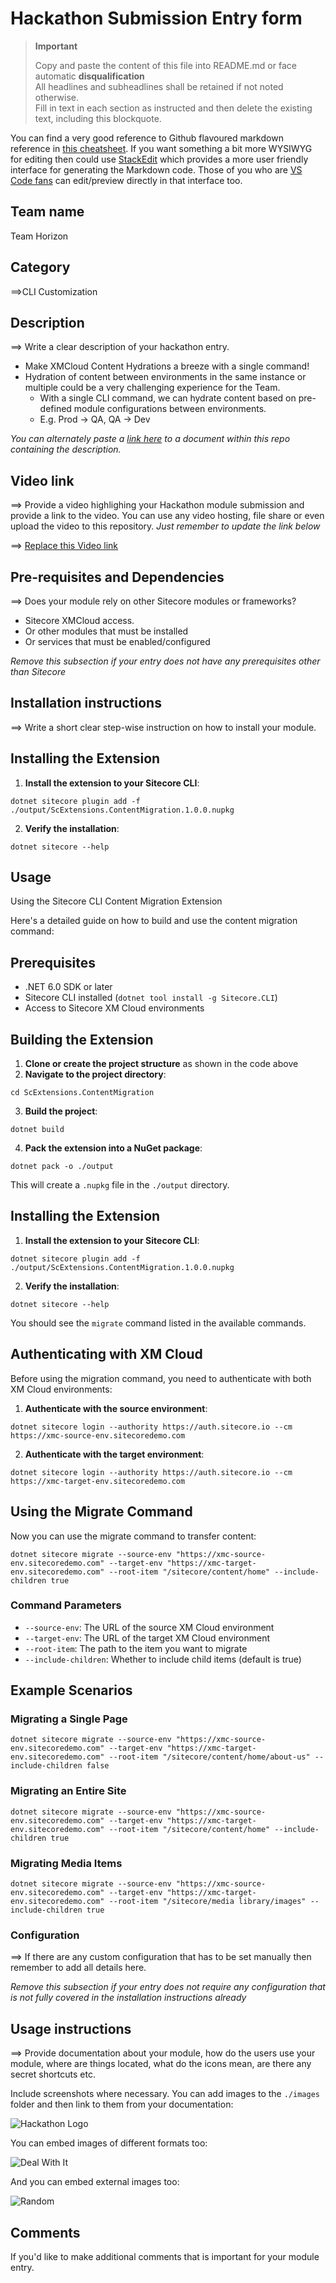 # Hackathon Submission Entry form

> __Important__  
> 
> Copy and paste the content of this file into README.md or face automatic __disqualification__  
> All headlines and subheadlines shall be retained if not noted otherwise.  
> Fill in text in each section as instructed and then delete the existing text, including this blockquote.

You can find a very good reference to Github flavoured markdown reference in [this cheatsheet](https://github.com/adam-p/markdown-here/wiki/Markdown-Cheatsheet). If you want something a bit more WYSIWYG for editing then could use [StackEdit](https://stackedit.io/app) which provides a more user friendly interface for generating the Markdown code. Those of you who are [VS Code fans](https://code.visualstudio.com/docs/languages/markdown#_markdown-preview) can edit/preview directly in that interface too.

## Team name
Team Horizon

## Category
⟹CLI Customization

## Description
⟹ Write a clear description of your hackathon entry.  

  - Make XMCloud Content Hydrations a breeze with a single command!
  - Hydration of content between environments in the same instance or multiple could be a very challenging experience for the Team.
    - With a single CLI command, we can hydrate content based on pre-defined module configurations between environments.
    - E.g. Prod -> QA, QA -> Dev

_You can alternately paste a [link here](#docs) to a document within this repo containing the description._

## Video link
⟹ Provide a video highlighing your Hackathon module submission and provide a link to the video. You can use any video hosting, file share or even upload the video to this repository. _Just remember to update the link below_

⟹ [Replace this Video link](#video-link)

## Pre-requisites and Dependencies

⟹ Does your module rely on other Sitecore modules or frameworks?

- Sitecore XMCloud access.
- Or other modules that must be installed
- Or services that must be enabled/configured

_Remove this subsection if your entry does not have any prerequisites other than Sitecore_

## Installation instructions
⟹ Write a short clear step-wise instruction on how to install your module.  

## Installing the Extension

1. **Install the extension to your Sitecore CLI**:

```shellscript
dotnet sitecore plugin add -f ./output/ScExtensions.ContentMigration.1.0.0.nupkg
```

2. **Verify the installation**:
```shellscript
dotnet sitecore --help
```
## Usage

Using the Sitecore CLI Content Migration Extension

Here's a detailed guide on how to build and use the content migration command:

## Prerequisites

- .NET 6.0 SDK or later
- Sitecore CLI installed (`dotnet tool install -g Sitecore.CLI`)
- Access to Sitecore XM Cloud environments


## Building the Extension

1. **Clone or create the project structure** as shown in the code above
2. **Navigate to the project directory**:

```shellscript
cd ScExtensions.ContentMigration
```


3. **Build the project**:

```shellscript
dotnet build
```


4. **Pack the extension into a NuGet package**:

```shellscript
dotnet pack -o ./output
```

This will create a `.nupkg` file in the `./output` directory.


## Installing the Extension

1. **Install the extension to your Sitecore CLI**:

```shellscript
dotnet sitecore plugin add -f ./output/ScExtensions.ContentMigration.1.0.0.nupkg
```


2. **Verify the installation**:

```shellscript
dotnet sitecore --help
```

You should see the `migrate` command listed in the available commands.


## Authenticating with XM Cloud

Before using the migration command, you need to authenticate with both XM Cloud environments:

1. **Authenticate with the source environment**:

```shellscript
dotnet sitecore login --authority https://auth.sitecore.io --cm https://xmc-source-env.sitecoredemo.com
```


2. **Authenticate with the target environment**:

```shellscript
dotnet sitecore login --authority https://auth.sitecore.io --cm https://xmc-target-env.sitecoredemo.com
```

## Using the Migrate Command

Now you can use the migrate command to transfer content:

```shellscript
dotnet sitecore migrate --source-env "https://xmc-source-env.sitecoredemo.com" --target-env "https://xmc-target-env.sitecoredemo.com" --root-item "/sitecore/content/home" --include-children true
```

### Command Parameters

- `--source-env`: The URL of the source XM Cloud environment
- `--target-env`: The URL of the target XM Cloud environment
- `--root-item`: The path to the item you want to migrate
- `--include-children`: Whether to include child items (default is true)


## Example Scenarios

### Migrating a Single Page

```shellscript
dotnet sitecore migrate --source-env "https://xmc-source-env.sitecoredemo.com" --target-env "https://xmc-target-env.sitecoredemo.com" --root-item "/sitecore/content/home/about-us" --include-children false
```

### Migrating an Entire Site

```shellscript
dotnet sitecore migrate --source-env "https://xmc-source-env.sitecoredemo.com" --target-env "https://xmc-target-env.sitecoredemo.com" --root-item "/sitecore/content/home" --include-children true
```

### Migrating Media Items

```shellscript
dotnet sitecore migrate --source-env "https://xmc-source-env.sitecoredemo.com" --target-env "https://xmc-target-env.sitecoredemo.com" --root-item "/sitecore/media library/images" --include-children true
```


### Configuration
⟹ If there are any custom configuration that has to be set manually then remember to add all details here.

_Remove this subsection if your entry does not require any configuration that is not fully covered in the installation instructions already_

## Usage instructions
⟹ Provide documentation about your module, how do the users use your module, where are things located, what do the icons mean, are there any secret shortcuts etc.

Include screenshots where necessary. You can add images to the `./images` folder and then link to them from your documentation:

![Hackathon Logo](docs/images/hackathon.png?raw=true "Hackathon Logo")

You can embed images of different formats too:

![Deal With It](docs/images/deal-with-it.gif?raw=true "Deal With It")

And you can embed external images too:

![Random](https://thiscatdoesnotexist.com/)

## Comments
If you'd like to make additional comments that is important for your module entry.

